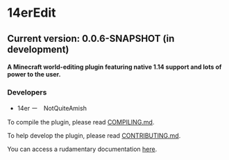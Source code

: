 # 14erEdit

## Current version: 0.0.6-SNAPSHOT (in development)

#### A Minecraft world-editing plugin featuring native 1.14 support and lots of power to the user.

### Developers

- 14er
ー　NotQuiteAmish

To compile the plugin, please read [COMPILING.md](COMPILING.md).

To help develop the plugin, please read [CONTRIBUTING.md](CONTRIBUTING.md).

You can access a rudamentary documentation [here](https://docs.google.com/document/d/1X9vGkVR3y9gnRCK_aUvTJCkJqUQpmQox4QEd8y_kISc/edit?usp=sharing).
